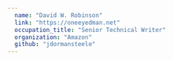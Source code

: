 ```yaml
---
  name: "David W. Robinson"
  link: "https://oneeyedman.net"
  occupation_title: "Senior Technical Writer"
  organization: "Amazon"
  github: "jdormansteele"
---
```

